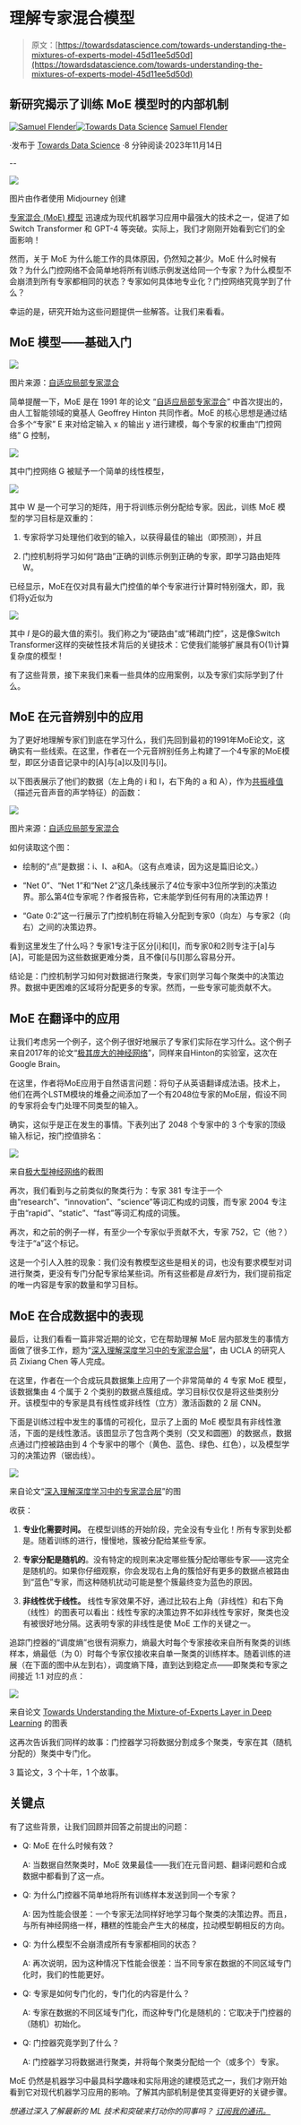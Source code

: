# 理解专家混合模型

> 原文：[https://towardsdatascience.com/towards-understanding-the-mixtures-of-experts-model-45d11ee5d50d](https://towardsdatascience.com/towards-understanding-the-mixtures-of-experts-model-45d11ee5d50d)

## 新研究揭示了训练 MoE 模型时的内部机制

[](https://medium.com/@samuel.flender?source=post_page-----45d11ee5d50d--------------------------------)[![Samuel Flender](../Images/390d82a673de8a8bb11cef66978269b5.png)](https://medium.com/@samuel.flender?source=post_page-----45d11ee5d50d--------------------------------)[](https://towardsdatascience.com/?source=post_page-----45d11ee5d50d--------------------------------)[![Towards Data Science](../Images/a6ff2676ffcc0c7aad8aaf1d79379785.png)](https://towardsdatascience.com/?source=post_page-----45d11ee5d50d--------------------------------) [Samuel Flender](https://medium.com/@samuel.flender?source=post_page-----45d11ee5d50d--------------------------------)

·发布于 [Towards Data Science](https://towardsdatascience.com/?source=post_page-----45d11ee5d50d--------------------------------) ·8 分钟阅读·2023年11月14日

--

![](../Images/84a6c24700294b529c1ea0523bea9a2a.png)

图片由作者使用 Midjourney 创建

[专家混合 (MoE) 模型](/machine-learning-with-expert-models-a-primer-6c74585f223f) 迅速成为现代机器学习应用中最强大的技术之一，促进了如 Switch Transformer 和 GPT-4 等突破。实际上，我们才刚刚开始看到它们的全面影响！

然而，关于 MoE 为什么能工作的具体原因，仍然知之甚少。MoE 什么时候有效？为什么门控网络不会简单地将所有训练示例发送给同一个专家？为什么模型不会崩溃到所有专家都相同的状态？专家如何具体地专业化？门控网络究竟学到了什么？

幸运的是，研究开始为这些问题提供一些解答。让我们来看看。

## MoE 模型——基础入门

![](../Images/6243d227d3ea0a06796504c80d1766a8.png)

图片来源：[自适应局部专家混合](https://www.cs.toronto.edu/~hinton/absps/jjnh91.pdf)

简单提醒一下，MoE 是在 1991 年的论文 “[自适应局部专家混合](https://www.cs.toronto.edu/~hinton/absps/jjnh91.pdf)” 中首次提出的，由人工智能领域的奠基人 Geoffrey Hinton 共同作者。MoE 的核心思想是通过结合多个“专家” E 来对给定输入 x 的输出 y 进行建模，每个专家的权重由“门控网络” G 控制，

![](../Images/33ad77c8a93a0cd9e48dc9fbcc6050e9.png)

其中门控网络 G 被赋予一个简单的线性模型，

![](../Images/0750b269485499fe93bfa9f468f750d3.png)

其中 W 是一个可学习的矩阵，用于将训练示例分配给专家。因此，训练 MoE 模型的学习目标是双重的：

1.  专家将学习处理他们收到的输入，以获得最佳的输出（即预测），并且

1.  门控机制将学习如何“路由”正确的训练示例到正确的专家，即学习路由矩阵W。

已经显示，MoE在仅对具有最大门控值的单个专家进行计算时特别强大，即，我们将y近似为

![](../Images/fa24fac900e196cc948008b72ece8c54.png)

其中 *I* 是G的最大值的索引。我们称之为“硬路由”或“稀疏门控”，这是像Switch Transformer这样的突破性技术背后的关键技术：它使我们能够扩展具有O(1)计算复杂度的模型！

有了这些背景，接下来我们来看一些具体的应用案例，以及专家们实际学到了什么。

## MoE 在元音辨别中的应用

为了更好地理解专家们到底在学习什么，我们先回到最初的1991年MoE论文，这确实有一些线索。在这里，作者在一个元音辨别任务上构建了一个4专家的MoE模型，即区分语音记录中的[A]与[a]以及[I]与[i]。

以下图表展示了他们的数据（左上角的 i 和 I，右下角的 a 和 A），作为[共振峰值](https://en.wikipedia.org/wiki/Formant)（描述元音声音的声学特征）的函数：

![](../Images/8eb5fdd7572a95dddf6933e1e1f8ef01.png)

图片来源：[自适应局部专家混合](https://www.cs.toronto.edu/~hinton/absps/jjnh91.pdf)

如何读取这个图：

+   绘制的“点”是数据：i、I、a和A。（这有点难读，因为这是篇旧论文。）

+   “Net 0”、“Net 1”和“Net 2”这几条线展示了4位专家中3位所学到的决策边界。那么第4位专家呢？作者报告称，它未能学到任何有用的决策边界！

+   “Gate 0:2”这一行展示了门控机制在将输入分配到专家0（向左）与专家2（向右）之间的决策边界。

看到这里发生了什么吗？专家1专注于区分[i]和[I]，而专家0和2则专注于[a]与[A]，可能是因为这些数据更难分类，且不像[i]与[I]那么容易分开。

结论是：门控机制学习如何对数据进行聚类，专家们则学习每个聚类中的决策边界。数据中更困难的区域将分配更多的专家。然而，一些专家可能贡献不大。

## MoE 在翻译中的应用

让我们考虑另一个例子，这个例子很好地展示了专家们实际在学习什么。这个例子来自2017年的论文“[极其庞大的神经网络](https://arxiv.org/abs/1701.06538)”，同样来自Hinton的实验室，这次在Google Brain。

在这里，作者将MoE应用于自然语言问题：将句子从英语翻译成法语。技术上，他们在两个LSTM模块的堆叠之间添加了一个有2048位专家的MoE层，假设不同的专家将会专门处理不同类型的输入。

确实，这似乎是正在发生的事情。下表列出了 2048 个专家中的 3 个专家的顶级输入标记，按门控值排名：

![](../Images/f62613d6b52074c10817e1ad5da48f8d.png)

来自[极大型神经网络](https://arxiv.org/abs/1701.06538)的截图

再次，我们看到与之前类似的聚类行为：专家 381 专注于一个由“research”、“innovation”、“science”等词汇构成的词簇，而专家 2004 专注于由“rapid”、“static”、“fast”等词汇构成的词簇。

再次，和之前的例子一样，有至少一个专家似乎贡献不大，专家 752，它（他？）专注于“a”这个标记。

这是一个引人入胜的现象：我们没有教模型这些是相关的词，也没有要求模型对词进行聚类，更没有专门分配专家给某些词。所有这些都是*自发*行为，我们提前指定的唯一内容是专家的数量和学习目标。

## MoE 在合成数据中的表现

最后，让我们看看一篇非常近期的论文，它在帮助理解 MoE 层内部发生的事情方面做了很多工作，题为“[深入理解深度学习中的专家混合层](https://arxiv.org/abs/2208.02813)”，由 UCLA 的研究人员 Zixiang Chen 等人完成。

在这里，作者在一个合成玩具数据集上应用了一个非常简单的 4 专家 MoE 模型，该数据集由 4 个属于 2 个类别的数据点簇组成。学习目标仅仅是将这些类别分开。该模型中的专家是具有线性或非线性（立方）激活函数的 2 层 CNN。

下面是训练过程中发生的事情的可视化，显示了上面的 MoE 模型具有非线性激活，下面的是线性激活。该图显示了包含两个类别（交叉和圆圈）的数据点，数据点通过门控被路由到 4 个专家中的哪个（黄色、蓝色、绿色、红色），以及模型学习的决策边界（锯齿线）。

![](../Images/3b3dad7e32ac35306cf24882ae2f2aa0.png)

来自论文“[深入理解深度学习中的专家混合层](https://arxiv.org/abs/2208.02813)”的图

收获：

1.  **专业化需要时间。** 在模型训练的开始阶段，完全没有专业化！所有专家到处都是。随着训练的进行，慢慢地，簇被分配给某些专家。

1.  **专家分配是随机的**。没有特定的规则来决定哪些簇分配给哪些专家——这完全是随机的。如果你仔细观察，你会发现右上角的簇恰好有更多的数据点被路由到“蓝色”专家，而这种随机扰动可能是整个簇最终变为蓝色的原因。

1.  **非线性优于线性。** 线性专家效果不好，通过比较右上角（非线性）和右下角（线性）的图表可以看出：线性专家的决策边界不如非线性专家好，聚类也没有被很好地分隔。这表明专家的非线性是使 MoE 工作的关键之一。

追踪门控器的“调度熵”也很有洞察力，熵最大时每个专家接收来自所有聚类的训练样本，熵最低（为 0）时每个专家仅接收来自单一聚类的训练样本。随着训练的进展（在下面的图中从左到右），调度熵下降，直到达到稳定点——即聚类和专家之间接近 1:1 对应的点：

![](../Images/f4e7383f35c8d1d6c88b25c6ed64a0b7.png)

来自论文 [Towards Understanding the Mixture-of-Experts Layer in Deep Learning](https://arxiv.org/abs/2208.02813) 的图表

这再次告诉我们同样的故事：门控器学习将数据分割成多个聚类，专家在其（随机分配的）聚类中专门化。

3 篇论文，3 个十年，1 个故事。

## 关键点

有了这些背景，让我们回顾并回答之前提出的问题：

+   Q: MoE 在什么时候有效？

    A: 当数据自然聚类时，MoE 效果最佳——我们在元音问题、翻译问题和合成数据中都看到了这一点。

+   Q: 为什么门控器不简单地将所有训练样本发送到同一个专家？

    A: 因为性能会很差：一个专家无法同样好地学习每个聚类的决策边界。而且，与所有神经网络一样，糟糕的性能会产生大的梯度，拉动模型朝相反的方向。

+   Q: 为什么模型不会崩溃成所有专家都相同的状态？

    A: 再次说明，因为这种情况下性能会很差：当不同专家在数据的不同区域专门化时，我们的性能更好。

+   Q: 专家是如何专门化的，专门化的内容是什么？

    A: 专家在数据的不同区域专门化，而这种专门化是随机的：它取决于门控器的（随机）初始化。

+   Q: 门控器究竟学到了什么？

    A: 门控器学习将数据进行聚类，并将每个聚类分配给一个（或多个）专家。

MoE 仍然是机器学习中最具科学趣味和实际用途的建模范式之一，我们才刚开始看到它对现代机器学习应用的影响。了解其内部机制是使其变得更好的关键步骤。

*想通过深入了解最新的 ML 技术和突破来打动你的同事吗？* [*订阅我的通讯。*](https://mlfrontiers.substack.com)
